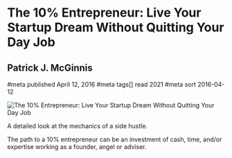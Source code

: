 # The 10% Entrepreneur: Live Your Startup Dream Without Quitting Your Day Job
## Patrick J. McGinnis
#meta published April 12, 2016
#meta tags[] read 2021
#meta sort 2016-04-12

![The 10% Entrepreneur: Live Your Startup Dream Without Quitting Your Day Job](10-percent-entrepreneur.jpg)

A detailed look at the mechanics of a side hustle.

The path to a 10% entrepreneur can be an investment of cash, time, and/or expertise
working as a founder, angel or adviser.
